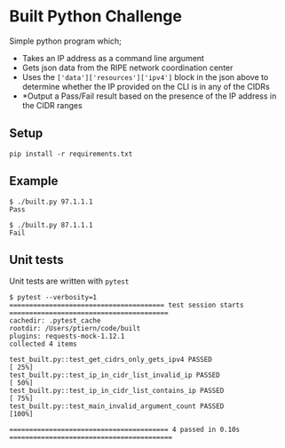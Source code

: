 # Built Python Challenge

Simple python program which;

* Takes an IP address as a command line argument
* Gets json data from the RIPE network coordination center
* Uses the `['data']['resources']['ipv4']` block in the json above to determine whether the IP
provided on the CLI is in any of the CIDRs
* *Output a Pass/Fail result based on the presence of the IP address in the CIDR ranges

## Setup

```
pip install -r requirements.txt
```

## Example

```
$ ./built.py 97.1.1.1
Pass

$ ./built.py 87.1.1.1
Fail
```

## Unit tests

Unit tests are written with `pytest`

```
$ pytest --verbosity=1
======================================= test session starts ========================================
cachedir: .pytest_cache
rootdir: /Users/ptiern/code/built
plugins: requests-mock-1.12.1
collected 4 items

test_built.py::test_get_cidrs_only_gets_ipv4 PASSED                                           [ 25%]
test_built.py::test_ip_in_cidr_list_invalid_ip PASSED                                         [ 50%]
test_built.py::test_ip_in_cidr_list_contains_ip PASSED                                        [ 75%]
test_built.py::test_main_invalid_argument_count PASSED                                        [100%]

======================================== 4 passed in 0.10s =========================================
```
